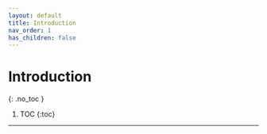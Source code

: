 ```yaml
---
layout: default
title: Introduction
nav_order: 1
has_children: false
---
```

<!-- markdownlint-disable MD014 MD022 MD025 MD033 MD040 -->

# Introduction
{: .no_toc }

1. TOC
{:toc}

---
